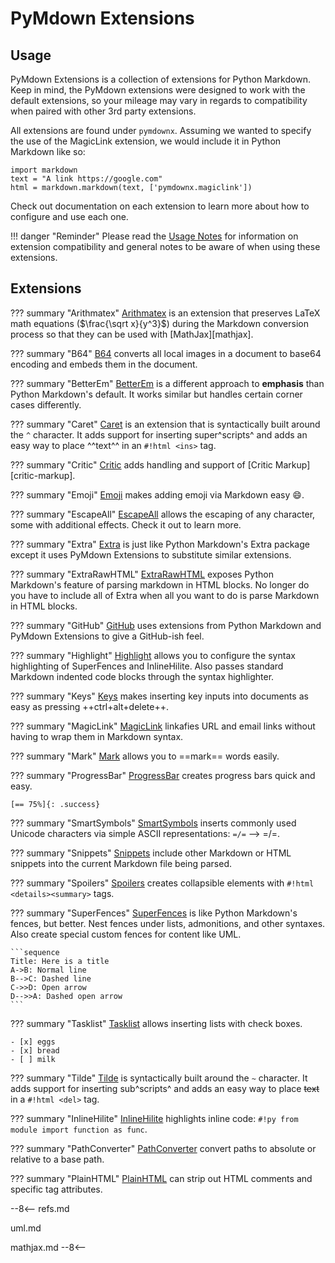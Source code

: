 # PyMdown Extensions

## Usage

PyMdown Extensions is a collection of extensions for Python Markdown.  Keep in mind, the PyMdown extensions were designed to work with the default extensions, so your mileage may vary in regards to compatibility when paired with other 3rd party extensions.

All extensions are found under `pymdownx`.  Assuming we wanted to specify the use of the MagicLink extension, we would include it in Python Markdown like so:

```
import markdown
text = "A link https://google.com"
html = markdown.markdown(text, ['pymdownx.magiclink'])
```

Check out documentation on each extension to learn more about how to configure and use each one.

!!! danger "Reminder"
    Please read the [Usage Notes](usage_notes.md) for information on extension compatibility and general notes to be aware of when using these extensions.

## Extensions

??? summary "Arithmatex"
    [Arithmatex](extensions/arithmatex.md) is an extension that preserves LaTeX math equations ($\frac{\sqrt x}{y^3}$) during the Markdown conversion process so that they can be used with [MathJax][mathjax].

??? summary "B64"
    [B64](extensions/b64.md) converts all local images in a document to base64 encoding and embeds them in the document.

??? summary "BetterEm"
    [BetterEm](extensions/betterem.md) is a different approach to **emphasis** than Python Markdown's default.  It works similar but handles certain corner cases differently.

??? summary "Caret"
    [Caret](extensions/caret.md) is an extension that is syntactically built around the `^` character. It adds support for inserting super^scripts^ and adds an easy way to place ^^text^^ in an `#!html <ins>` tag.

??? summary "Critic"
    [Critic](extensions/critic.md) adds handling and support of [Critic Markup][critic-markup].

??? summary "Emoji"
    [Emoji](extensions/emoji.md) makes adding emoji via Markdown easy :smile:.

??? summary "EscapeAll"
    [EscapeAll](extensions/escapeall.md) allows the escaping of any character, some with additional effects.  Check it out to learn more.

??? summary "Extra"
    [Extra](extensions/extra.md) is just like Python Markdown's Extra package except it uses PyMdown Extensions to substitute similar extensions.

??? summary "ExtraRawHTML"
    [ExtraRawHTML](extensions/extrarawhtml.md) exposes Python Markdown's feature of parsing markdown in HTML blocks. No longer do you have to include all of Extra when all you want to do is parse Markdown in HTML blocks.

??? summary "GitHub"
    [GitHub](extensions/github.md) uses extensions from Python Markdown and PyMdown Extensions to give a GitHub-ish feel.

??? summary "Highlight"
    [Highlight](extensions/highlight.md) allows you to configure the syntax highlighting of SuperFences and InlineHilite.  Also passes standard Markdown indented code blocks through the syntax highlighter.

??? summary "Keys"
    [Keys](extensions/keys.md) makes inserting key inputs into documents as easy as pressing ++ctrl+alt+delete++.

??? summary "MagicLink"
    [MagicLink](extensions/magiclink.md) linkafies URL and email links without having to wrap them in Markdown syntax.

??? summary "Mark"
    [Mark](extensions/mark.md) allows you to ==mark== words easily.

??? summary "ProgressBar"
    [ProgressBar](extensions/progressbar.md) creates progress bars quick and easy.

    [== 75%]{: .success}

??? summary "SmartSymbols"
    [SmartSymbols](extensions/smartsymbols.md) inserts commonly used Unicode characters via simple ASCII representations: `=/=` --> =/=.

??? summary "Snippets"
    [Snippets](extensions/snippets.md) include other Markdown or HTML snippets into the current Markdown file being parsed.

??? summary "Spoilers"
    [Spoilers](extensions/spoilers.md) creates collapsible elements with `#!html <details><summary>` tags.

??? summary "SuperFences"
    [SuperFences](extensions/superfences.md) is like Python Markdown's fences, but better. Nest fences under lists, admonitions, and other syntaxes. Also create special custom fences for content like UML.

    ```sequence
    Title: Here is a title
    A->B: Normal line
    B-->C: Dashed line
    C->>D: Open arrow
    D-->>A: Dashed open arrow
    ```

??? summary "Tasklist"
    [Tasklist](extensions/tasklist.md) allows inserting lists with check boxes.

    - [x] eggs
    - [x] bread
    - [ ] milk

??? summary "Tilde"
    [Tilde](extensions/tilde.md) is syntactically built around the `~` character. It adds support for inserting sub^scripts^ and adds an easy way to place ~~text~~ in a `#!html <del>` tag.

??? summary "InlineHilite"
    [InlineHilite](extensions/inlinehilite.md) highlights inline code: `#!py from module import function as func`.

??? summary "PathConverter"
    [PathConverter](extensions/pathconverter.md) convert paths to absolute or relative to a base path.

??? summary "PlainHTML"
    [PlainHTML](extensions/plainhtml.md) can strip out HTML comments and specific tag attributes.

--8<--
refs.md

uml.md

mathjax.md
--8<--
